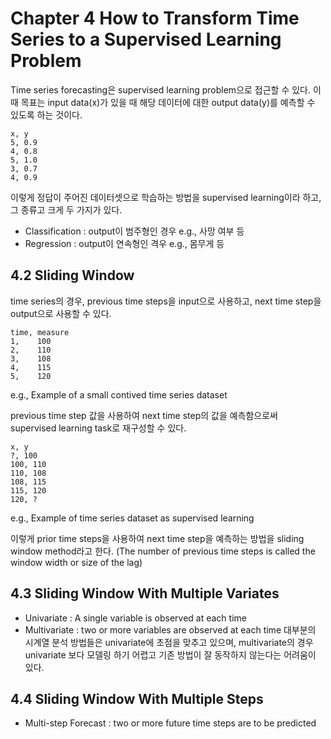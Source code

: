 # Chapter 4 How to Transform Time Series to a Supervised Learning Problem
Time series forecasting은 supervised learning problem으로 접근할 수 있다. 이 때 목표는 input data(x)가 있을 때 해당 데이터에 대한 output data(y)를 예측할 수 있도록 하는 것이다. 
~~~
x, y 
5, 0.9
4, 0.8
5, 1.0
3, 0.7
4, 0.9
~~~
이렇게 정답이 주어진 데이터셋으로 학습하는 방법을 supervised learning이라 하고, 그 종류고 크게 두 가지가 있다.
- Classification : output이 범주형인 경우 
e.g., 사망 여부 등
- Regression : output이 연속형인 격우
e.g., 몸무게 등

## 4.2 Sliding Window
time series의 경우, previous time steps을 input으로 사용하고, next time step을 output으로 사용할 수 있다.
~~~
time, measure
1,    100
2,    110
3,    108
4,    115
5,    120
~~~
e.g., Example of a small contived time series dataset

previous time step 값을 사용하여 next time step의 값을 예측함으로써 supervised learning task로 재구성할 수 있다.
~~~
x, y
?, 100
100, 110
110, 108
108, 115
115, 120
120, ?
~~~
e.g., Example of time series dataset as supervised learning

이렇게 prior time steps을 사용하여 next time step을 예측하는 방법을 sliding window method라고 한다.
(The number of previous time steps is called the window width or size of the lag)


## 4.3 Sliding Window With Multiple Variates
- Univariate : A single variable is observed at each time
- Multivariate : two or more variables are observed at each time
대부분의 시계열 분석 방법들은 univariate에 초점을 맞추고 있으며, multivariate의 경우 univariate 보다 모델링 하기 어렵고 기존 방법이 잘 동작하지 않는다는 어려움이 있다.

## 4.4 Sliding Window With Multiple Steps
- Multi-step Forecast : two or more future time steps are to be predicted



